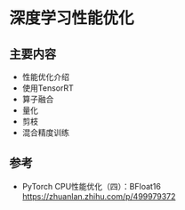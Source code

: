 
# 深度学习性能优化

## 主要内容
- 性能优化介绍
- 使用TensorRT
- 算子融合
- 量化
- 剪枝
- 混合精度训练



## 参考
- PyTorch CPU性能优化（四）：BFloat16 https://zhuanlan.zhihu.com/p/499979372